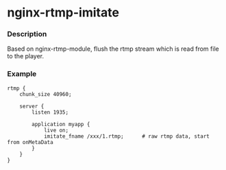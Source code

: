 # nginx-rtmp-imitate

### Description
Based on nginx-rtmp-module, flush the rtmp stream which is read from file to the player.

### Example

    rtmp {
        chunk_size 40960;

        server {
            listen 1935;

            application myapp {
                live on;
                imitate_fname /xxx/1.rtmp;      # raw rtmp data, start from onMetaData
            }
        }
    }

